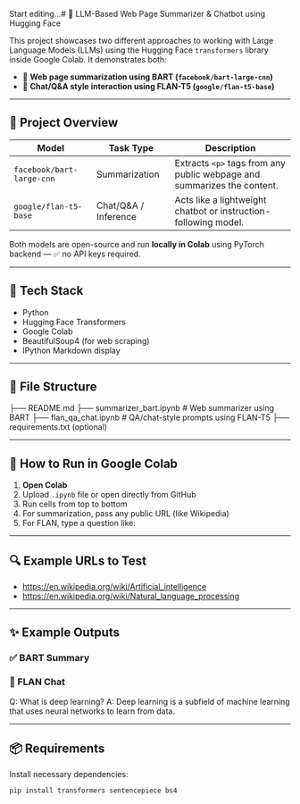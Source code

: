 Start editing…# 🤖 LLM-Based Web Page Summarizer & Chatbot using Hugging Face

This project showcases two different approaches to working with Large Language Models (LLMs) using the Hugging Face `transformers` library inside Google Colab. It demonstrates both:

- 🔹 **Web page summarization using BART (`facebook/bart-large-cnn`)**
- 🔹 **Chat/Q&A style interaction using FLAN-T5 (`google/flan-t5-base`)**

---

## 📌 Project Overview

| Model                | Task Type       | Description                                                  |
|----------------------|------------------|--------------------------------------------------------------|
| `facebook/bart-large-cnn` | Summarization   | Extracts `<p>` tags from any public webpage and summarizes the content. |
| `google/flan-t5-base`     | Chat/Q&A / Inference | Acts like a lightweight chatbot or instruction-following model. |

Both models are open-source and run **locally in Colab** using PyTorch backend — ✅ no API keys required.

---

## 🧰 Tech Stack

- Python
- Hugging Face Transformers
- Google Colab
- BeautifulSoup4 (for web scraping)
- IPython Markdown display

---

## 📂 File Structure
├── README.md
├── summarizer_bart.ipynb # Web summarizer using BART
├── flan_qa_chat.ipynb # QA/chat-style prompts using FLAN-T5
├── requirements.txt (optional)


---

## 🚀 How to Run in Google Colab

1. **Open Colab**
2. Upload `.ipynb` file or open directly from GitHub
3. Run cells from top to bottom
4. For summarization, pass any public URL (like Wikipedia)
5. For FLAN, type a question like:  



---

## 🔍 Example URLs to Test

- https://en.wikipedia.org/wiki/Artificial_intelligence
- https://en.wikipedia.org/wiki/Natural_language_processing

---

## ✨ Example Outputs

### ✅ BART Summary


### 💬 FLAN Chat
Q: What is deep learning?
A: Deep learning is a subfield of machine learning that uses neural networks to learn from data.


---

## 📦 Requirements

Install necessary dependencies:

```bash
pip install transformers sentencepiece bs4
